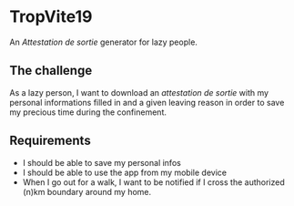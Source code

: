 # TropVite19

An _Attestation de sortie_ generator for lazy people.

## The challenge

As a lazy person, I want to download an _attestation de sortie_ with my personal informations filled in and a given leaving reason in order to save my precious time during the confinement.

## Requirements
- I should be able to save my personal infos
- I should be able to use the app from my mobile device
- When I go out for a walk, I want to be notified if I cross the authorized (n)km boundary around my home.
